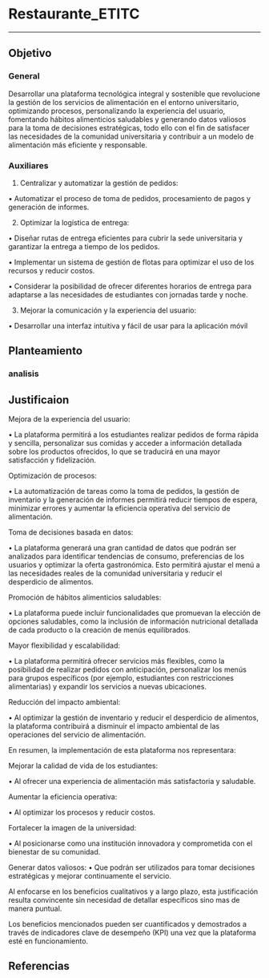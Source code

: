 # Restaurante_ETITC 
------

## Objetivo 

### General 

Desarrollar una plataforma tecnológica integral y sostenible que revolucione la gestión de los servicios de alimentación en el entorno universitario, optimizando procesos, personalizando la experiencia del usuario, fomentando hábitos alimenticios saludables y generando datos valiosos para la toma de decisiones estratégicas, todo ello con el fin de satisfacer las necesidades de la comunidad universitaria y contribuir a un modelo de alimentación más eficiente y responsable.

### Auxiliares

1. Centralizar y automatizar la gestión de pedidos:

•	Automatizar el proceso de toma de pedidos, procesamiento de pagos y generación 
de informes.

2. Optimizar la logística de entrega:

•	Diseñar rutas de entrega eficientes para cubrir la sede universitaria y garantizar la entrega a tiempo de los pedidos.

•	Implementar un sistema de gestión de flotas para optimizar el uso de los recursos y reducir costos.

•	Considerar la posibilidad de ofrecer diferentes horarios de entrega para adaptarse a las necesidades de estudiantes con jornadas tarde y noche.

3. Mejorar la comunicación y la experiencia del usuario:

•	Desarrollar una interfaz intuitiva y fácil de usar para la aplicación móvil

## Planteamiento 

### analisis



## Justificaion 

Mejora de la experiencia del usuario: 

•	La plataforma permitirá a los estudiantes realizar pedidos de forma rápida y sencilla, personalizar sus comidas y acceder a información detallada sobre los productos ofrecidos, lo que se traducirá en una mayor satisfacción y fidelización.

Optimización de procesos: 

•	La automatización de tareas como la toma de pedidos, la gestión de inventario y la generación de informes permitirá reducir tiempos de espera, minimizar errores y aumentar la eficiencia operativa del servicio de alimentación.

Toma de decisiones basada en datos: 

•	La plataforma generará una gran cantidad de datos que podrán ser analizados para identificar tendencias de consumo, preferencias de los usuarios y optimizar la oferta gastronómica. Esto permitirá ajustar el menú a las necesidades reales de la comunidad universitaria y reducir el desperdicio de alimentos.

Promoción de hábitos alimenticios saludables:

•	La plataforma puede incluir funcionalidades que promuevan la elección de opciones saludables, como la inclusión de información nutricional detallada de cada producto o la creación de menús equilibrados.

Mayor flexibilidad y escalabilidad: 

•	La plataforma permitirá ofrecer servicios más flexibles, como la posibilidad de realizar pedidos con anticipación, personalizar los menús para grupos específicos (por ejemplo, estudiantes con restricciones alimentarias) y 
expandir los servicios a nuevas ubicaciones.

Reducción del impacto ambiental:

•	Al optimizar la gestión de inventario y reducir el desperdicio de alimentos, la plataforma contribuirá a disminuir el impacto ambiental de las operaciones del servicio de alimentación.


En resumen, la implementación de esta plataforma nos representara:

Mejorar la calidad de vida de los estudiantes: 

•	Al ofrecer una experiencia de alimentación más satisfactoria y saludable.

Aumentar la eficiencia operativa: 

•	Al optimizar los procesos y reducir costos.

Fortalecer la imagen de la universidad: 

•	Al posicionarse como una institución innovadora y comprometida con el 
bienestar de su comunidad.

Generar datos valiosos: 
•	Que podrán ser utilizados para tomar decisiones estratégicas y mejorar continuamente el servicio.

Al enfocarse en los beneficios cualitativos y a largo plazo, esta justificación resulta convincente sin necesidad de detallar específicos sino mas de manera puntual. 

Los beneficios mencionados pueden ser cuantificados y demostrados a través de indicadores clave de desempeño (KPI) una vez que la plataforma esté en funcionamiento.


## Referencias 
